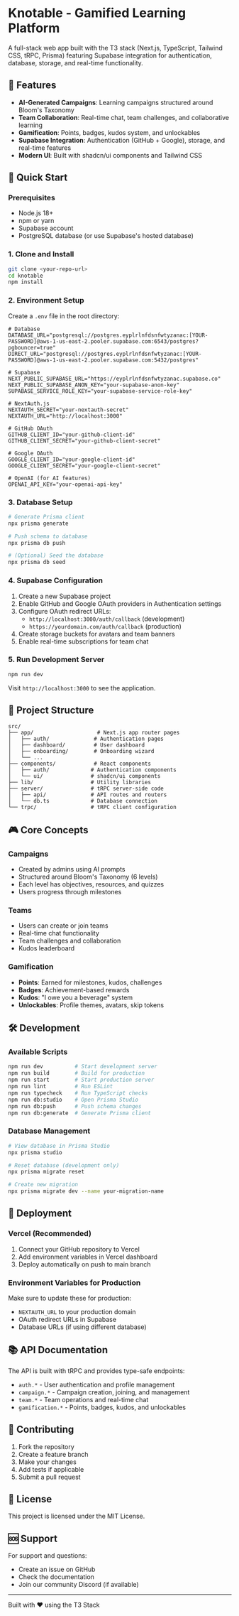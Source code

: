 # Knotable - Gamified Learning Platform

A full-stack web app built with the T3 stack (Next.js, TypeScript, Tailwind CSS, tRPC, Prisma) featuring Supabase integration for authentication, database, storage, and real-time functionality.

## 🎯 Features

- **AI-Generated Campaigns**: Learning campaigns structured around Bloom's Taxonomy
- **Team Collaboration**: Real-time chat, team challenges, and collaborative learning
- **Gamification**: Points, badges, kudos system, and unlockables
- **Supabase Integration**: Authentication (GitHub + Google), storage, and real-time features
- **Modern UI**: Built with shadcn/ui components and Tailwind CSS

## 🚀 Quick Start

### Prerequisites

- Node.js 18+ 
- npm or yarn
- Supabase account
- PostgreSQL database (or use Supabase's hosted database)

### 1. Clone and Install

```bash
git clone <your-repo-url>
cd knotable
npm install
```

### 2. Environment Setup

Create a `.env` file in the root directory:

```env
# Database
DATABASE_URL="postgresql://postgres.eyplrlnfdsnfwtyzanac:[YOUR-PASSWORD]@aws-1-us-east-2.pooler.supabase.com:6543/postgres?pgbouncer=true"
DIRECT_URL="postgresql://postgres.eyplrlnfdsnfwtyzanac:[YOUR-PASSWORD]@aws-1-us-east-2.pooler.supabase.com:5432/postgres"

# Supabase
NEXT_PUBLIC_SUPABASE_URL="https://eyplrlnfdsnfwtyzanac.supabase.co"
NEXT_PUBLIC_SUPABASE_ANON_KEY="your-supabase-anon-key"
SUPABASE_SERVICE_ROLE_KEY="your-supabase-service-role-key"

# NextAuth.js
NEXTAUTH_SECRET="your-nextauth-secret"
NEXTAUTH_URL="http://localhost:3000"

# GitHub OAuth
GITHUB_CLIENT_ID="your-github-client-id"
GITHUB_CLIENT_SECRET="your-github-client-secret"

# Google OAuth
GOOGLE_CLIENT_ID="your-google-client-id"
GOOGLE_CLIENT_SECRET="your-google-client-secret"

# OpenAI (for AI features)
OPENAI_API_KEY="your-openai-api-key"
```

### 3. Database Setup

```bash
# Generate Prisma client
npx prisma generate

# Push schema to database
npx prisma db push

# (Optional) Seed the database
npx prisma db seed
```

### 4. Supabase Configuration

1. Create a new Supabase project
2. Enable GitHub and Google OAuth providers in Authentication settings
3. Configure OAuth redirect URLs:
   - `http://localhost:3000/auth/callback` (development)
   - `https://yourdomain.com/auth/callback` (production)
4. Create storage buckets for avatars and team banners
5. Enable real-time subscriptions for team chat

### 5. Run Development Server

```bash
npm run dev
```

Visit `http://localhost:3000` to see the application.

## 📁 Project Structure

```
src/
├── app/                    # Next.js app router pages
│   ├── auth/              # Authentication pages
│   ├── dashboard/         # User dashboard
│   ├── onboarding/        # Onboarding wizard
│   └── ...
├── components/            # React components
│   ├── auth/             # Authentication components
│   └── ui/               # shadcn/ui components
├── lib/                  # Utility libraries
├── server/               # tRPC server-side code
│   ├── api/              # API routes and routers
│   └── db.ts             # Database connection
└── trpc/                 # tRPC client configuration
```

## 🎮 Core Concepts

### Campaigns
- Created by admins using AI prompts
- Structured around Bloom's Taxonomy (6 levels)
- Each level has objectives, resources, and quizzes
- Users progress through milestones

### Teams
- Users can create or join teams
- Real-time chat functionality
- Team challenges and collaboration
- Kudos leaderboard

### Gamification
- **Points**: Earned for milestones, kudos, challenges
- **Badges**: Achievement-based rewards
- **Kudos**: "I owe you a beverage" system
- **Unlockables**: Profile themes, avatars, skip tokens

## 🛠️ Development

### Available Scripts

```bash
npm run dev          # Start development server
npm run build        # Build for production
npm run start        # Start production server
npm run lint         # Run ESLint
npm run typecheck    # Run TypeScript checks
npm run db:studio    # Open Prisma Studio
npm run db:push      # Push schema changes
npm run db:generate  # Generate Prisma client
```

### Database Management

```bash
# View database in Prisma Studio
npx prisma studio

# Reset database (development only)
npx prisma migrate reset

# Create new migration
npx prisma migrate dev --name your-migration-name
```

## 🚀 Deployment

### Vercel (Recommended)

1. Connect your GitHub repository to Vercel
2. Add environment variables in Vercel dashboard
3. Deploy automatically on push to main branch

### Environment Variables for Production

Make sure to update these for production:
- `NEXTAUTH_URL` to your production domain
- OAuth redirect URLs in Supabase
- Database URLs (if using different database)

## 📚 API Documentation

The API is built with tRPC and provides type-safe endpoints:

- `auth.*` - User authentication and profile management
- `campaign.*` - Campaign creation, joining, and management
- `team.*` - Team operations and real-time chat
- `gamification.*` - Points, badges, kudos, and unlockables

## 🤝 Contributing

1. Fork the repository
2. Create a feature branch
3. Make your changes
4. Add tests if applicable
5. Submit a pull request

## 📄 License

This project is licensed under the MIT License.

## 🆘 Support

For support and questions:
- Create an issue on GitHub
- Check the documentation
- Join our community Discord (if available)

---

Built with ❤️ using the T3 Stack